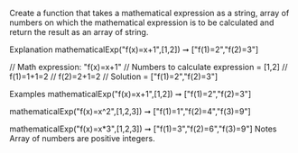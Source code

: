Create a function that takes a mathematical expression as a string, array of numbers on which the mathematical expression is to be calculated and return the result as an array of string.

Explanation
mathematicalExp("f(x)=x+1",[1,2]) ➞ ["f(1)=2","f(2)=3"]

// Math expression: "f(x)=x+1"
// Numbers to calculate expression = [1,2]
// f(1)=1+1=2
// f(2)=2+1=2
// Solution = ["f(1)=2","f(2)=3"]

Examples
mathematicalExp("f(x)=x+1",[1,2]) ➞ ["f(1)=2","f(2)=3"]

mathematicalExp("f(x)=x^2",[1,2,3]) ➞ ["f(1)=1","f(2)=4","f(3)=9"]

mathematicalExp("f(x)=x*3",[1,2,3]) ➞ ["f(1)=3","f(2)=6","f(3)=9"]
Notes
Array of numbers are positive integers.
